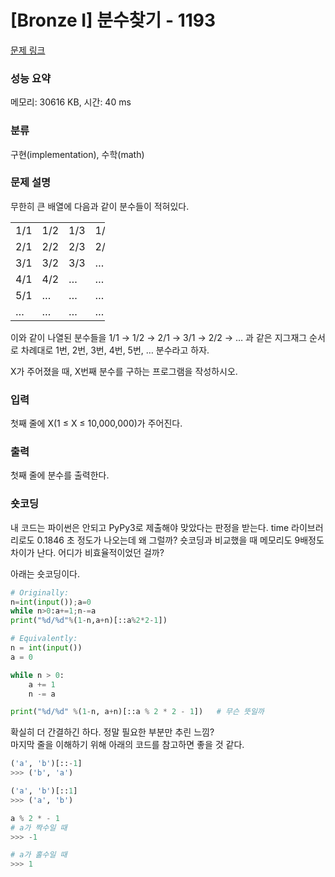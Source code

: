 # [Bronze I] 분수찾기 - 1193 

[문제 링크](https://www.acmicpc.net/problem/1193) 

### 성능 요약

메모리: 30616 KB, 시간: 40 ms

### 분류

구현(implementation), 수학(math)

### 문제 설명

<p>무한히 큰 배열에 다음과 같이 분수들이 적혀있다.</p>

<table class="table table-bordered" style="width:30%">
	<tbody>
		<tr>
			<td style="width:5%">1/1</td>
			<td style="width:5%">1/2</td>
			<td style="width:5%">1/3</td>
			<td style="width:5%">1/4</td>
			<td style="width:5%">1/5</td>
			<td style="width:5%">…</td>
		</tr>
		<tr>
			<td>2/1</td>
			<td>2/2</td>
			<td>2/3</td>
			<td>2/4</td>
			<td>…</td>
			<td>…</td>
		</tr>
		<tr>
			<td>3/1</td>
			<td>3/2</td>
			<td>3/3</td>
			<td>…</td>
			<td>…</td>
			<td>…</td>
		</tr>
		<tr>
			<td>4/1</td>
			<td>4/2</td>
			<td>…</td>
			<td>…</td>
			<td>…</td>
			<td>…</td>
		</tr>
		<tr>
			<td>5/1</td>
			<td>…</td>
			<td>…</td>
			<td>…</td>
			<td>…</td>
			<td>…</td>
		</tr>
		<tr>
			<td>…</td>
			<td>…</td>
			<td>…</td>
			<td>…</td>
			<td>…</td>
			<td>…</td>
		</tr>
	</tbody>
</table>

<p>이와 같이 나열된 분수들을 1/1 → 1/2 → 2/1 → 3/1 → 2/2 → … 과 같은 지그재그 순서로 차례대로 1번, 2번, 3번, 4번, 5번, … 분수라고 하자.</p>

<p>X가 주어졌을 때, X번째 분수를 구하는 프로그램을 작성하시오.</p>

### 입력 

 <p>첫째 줄에 X(1 ≤ X ≤ 10,000,000)가 주어진다.</p>

### 출력 

 <p>첫째 줄에 분수를 출력한다.</p>

### 숏코딩
내 코드는 파이썬은 안되고 PyPy3로 제출해야 맞았다는 판정을 받는다.
time 라이브러리로도 0.1846 초 정도가 나오는데 왜 그럴까?
숏코딩과 비교했을 때 메모리도 9배정도 차이가 난다. 어디가 비효율적이었던 걸까?  

아래는 숏코딩이다.
```python
# Originally:
n=int(input());a=0
while n>0:a+=1;n-=a
print("%d/%d"%(1-n,a+n)[::a%2*2-1])

# Equivalently:
n = int(input())
a = 0

while n > 0:
	a += 1
	n -= a

print("%d/%d" %(1-n, a+n)[::a % 2 * 2 - 1])   # 무슨 뜻일까
```
확실히 더 간결하긴 하다. 정말 필요한 부분만 추린 느낌?  
마지막 줄을 이해하기 위해 아래의 코드를 참고하면 좋을 것 같다.
```python
('a', 'b')[::-1]
>>> ('b', 'a')

('a', 'b')[::1]
>>> ('a', 'b')

a % 2 * - 1
# a가 짝수일 때
>>> -1

# a가 홀수일 때
>>> 1
```